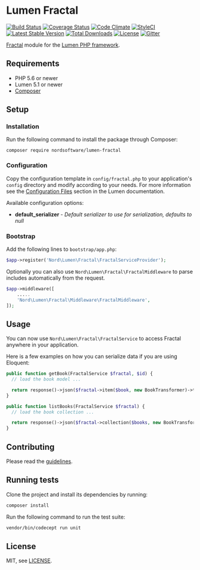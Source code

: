# Lumen Fractal
[![Build Status](https://travis-ci.org/nordsoftware/lumen-fractal.svg?branch=master)](https://travis-ci.org/nordsoftware/lumen-fractal)
[![Coverage Status](https://coveralls.io/repos/github/nordsoftware/lumen-fractal/badge.svg?branch=master)](https://coveralls.io/github/nordsoftware/lumen-fractal?branch=master)
[![Code Climate](https://codeclimate.com/github/nordsoftware/lumen-fractal/badges/gpa.svg)](https://codeclimate.com/github/nordsoftware/lumen-fractal)
[![StyleCI](https://styleci.io/repos/53199214/shield?style=flat)](https://styleci.io/repos/53199214)
[![Latest Stable Version](https://poser.pugx.org/nordsoftware/lumen-fractal/version)](https://packagist.org/packages/nordsoftware/lumen-fractal) 
[![Total Downloads](https://poser.pugx.org/nordsoftware/lumen-fractal/downloads)](https://packagist.org/packages/nordsoftware/lumen-fractal)
[![License](https://img.shields.io/badge/license-MIT-blue.svg)](LICENSE)
[![Gitter](https://img.shields.io/gitter/room/norsoftware/open-source.svg?maxAge=2592000)](https://gitter.im/nordsoftware/open-source)

[Fractal](http://fractal.thephpleague.com/) module for the [Lumen PHP framework](http://lumen.laravel.com/).

## Requirements

- PHP 5.6 or newer
- Lumen 5.1 or newer
- [Composer](http://getcomposer.org)

## Setup

### Installation

Run the following command to install the package through Composer:

```
composer require nordsoftware/lumen-fractal
```

### Configuration

Copy the configuration template in `config/fractal.php` to your application's `config` directory and modify according to your needs.
For more information see the [Configuration Files](http://lumen.laravel.com/docs/configuration#configuration-files) section in the Lumen documentation.

Available configuration options:

- **default_serializer** - *Default serializer to use for serialization, defaults to null*

### Bootstrap

Add the following lines to ```bootstrap/app.php```:

```php
$app->register('Nord\Lumen\Fractal\FractalServiceProvider');
```

Optionally you can also use `Nord\Lumen\Fractal\FractalMiddleware` to parse includes automatically from the request.

```php
$app->middleware([
	.....
	'Nord\Lumen\Fractal\Middleware\FractalMiddleware',
]);
```

## Usage

You can now use `Nord\Lumen\Fractal\FractalService` to access Fractal anywhere in your application.

Here is a few examples on how you can serialize data if you are using Eloquent:

```php
public function getBook(FractalService $fractal, $id) {
  // load the book model ...

  return response()->json($fractal->item($book, new BookTransformer)->toArray());
}
```

```php
public function listBooks(FractalService $fractal) {
  // load the book collection ...

  return response()->json($fractal->collection($books, new BookTransformer)->toArray());
}
```

## Contributing

Please read the [guidelines](.github/CONTRIBUTING.md).

## Running tests

Clone the project and install its dependencies by running:

```sh
composer install
```

Run the following command to run the test suite:

```sh
vendor/bin/codecept run unit
```

## License

MIT, see [LICENSE](LICENSE).
